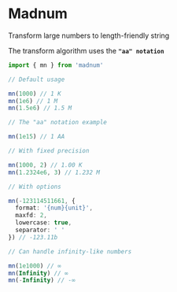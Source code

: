 # Madnum
Transform large numbers to length-friendly string

The transform algorithm uses the **`"aa" notation`**
```ts
import { mn } from 'madnum'

// Default usage

mn(1000) // 1 K
mn(1e6) // 1 M
mn(1.5e6) // 1.5 M

// The "aa" notation example

mn(1e15) // 1 AA

// With fixed precision

mn(1000, 2) // 1.00 K
mn(1.2324e6, 3) // 1.232 M

// With options

mn(-123114511661, {
  format: '{num}{unit}',
  maxfd: 2,
  lowercase: true,
  separator: ' '
}) // -123.11b

// Can handle infinity-like numbers

mn(1e1000) // ∞
mn(Infinity) // ∞
mn(-Infinity) // -∞

```